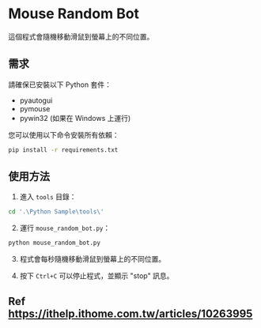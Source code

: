 # Mouse Random Bot

這個程式會隨機移動滑鼠到螢幕上的不同位置。

## 需求

請確保已安裝以下 Python 套件：

- pyautogui
- pymouse
- pywin32 (如果在 Windows 上運行)

您可以使用以下命令安裝所有依賴：

```bash
pip install -r requirements.txt
```

## 使用方法

1. 進入 `tools` 目錄：

```bash
cd '.\Python Sample\tools\'
```

2. 運行 `mouse_random_bot.py`：

```bash
python mouse_random_bot.py
```

3. 程式會每秒隨機移動滑鼠到螢幕上的不同位置。

4. 按下 `Ctrl+C` 可以停止程式，並顯示 "stop" 訊息。

## Ref https://ithelp.ithome.com.tw/articles/10263995